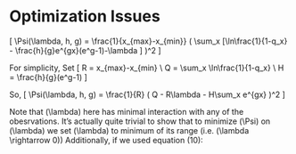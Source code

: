 Optimization Issues
================

\[
  \Psi(\lambda, h, g) = \frac{1}{x_{max}-x_{min}} ( \sum_x [\ln\frac{1}{1-q_x} - \frac{h}{g}e^{gx}(e^g-1)-\lambda ] )^2
\]

For simplicity, Set \[
  R = x_{max}-x_{min}  \\
  Q = \sum_x \ln\frac{1}{1-q_x} \\
  H = \frac{h}{g}(e^g-1)
\]

So, \[
  \Psi(\lambda, h, g) = \frac{1}{R} ( Q - R\lambda - H\sum_x e^{gx} )^2
\]

Note that \(\lambda\) here has minimal interaction with any of the
obesrvations. It’s actually quite trivial to show that to minimize
\(\Psi\) on \(\lambda\) we set \(\lambda\) to minimum of its range (i.e.
\(\lambda \rightarrow 0\)) Additionally, if we used equation (10):
